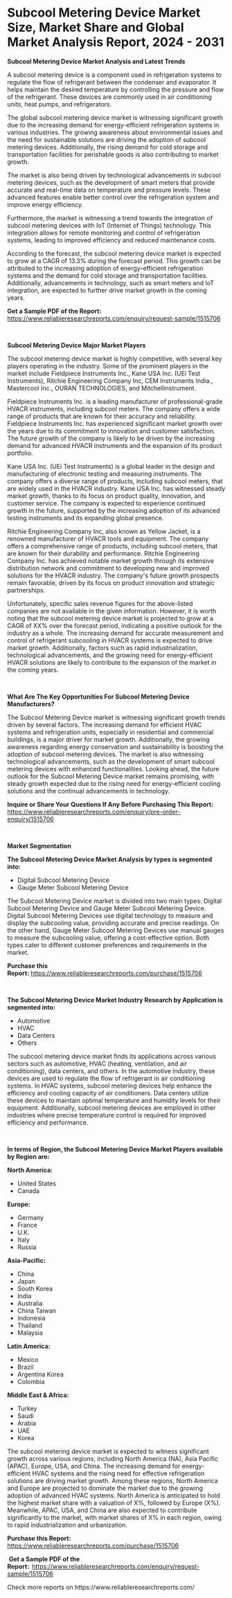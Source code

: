 <p><h1>Subcool Metering Device Market Size, Market Share and Global Market Analysis Report, 2024 - 2031</h1></p><p><strong>Subcool Metering Device Market Analysis and Latest Trends</strong></p>
<p><p>A subcool metering device is a component used in refrigeration systems to regulate the flow of refrigerant between the condenser and evaporator. It helps maintain the desired temperature by controlling the pressure and flow of the refrigerant. These devices are commonly used in air conditioning units, heat pumps, and refrigerators.</p><p>The global subcool metering device market is witnessing significant growth due to the increasing demand for energy-efficient refrigeration systems in various industries. The growing awareness about environmental issues and the need for sustainable solutions are driving the adoption of subcool metering devices. Additionally, the rising demand for cold storage and transportation facilities for perishable goods is also contributing to market growth.</p><p>The market is also being driven by technological advancements in subcool metering devices, such as the development of smart meters that provide accurate and real-time data on temperature and pressure levels. These advanced features enable better control over the refrigeration system and improve energy efficiency.</p><p>Furthermore, the market is witnessing a trend towards the integration of subcool metering devices with IoT (Internet of Things) technology. This integration allows for remote monitoring and control of refrigeration systems, leading to improved efficiency and reduced maintenance costs.</p><p>According to the forecast, the subcool metering device market is expected to grow at a CAGR of 13.3% during the forecast period. This growth can be attributed to the increasing adoption of energy-efficient refrigeration systems and the demand for cold storage and transportation facilities. Additionally, advancements in technology, such as smart meters and IoT integration, are expected to further drive market growth in the coming years.</p></p>
<p><strong>Get a Sample PDF of the Report:&nbsp;</strong> <a href="https://www.reliableresearchreports.com/enquiry/request-sample/1515706">https://www.reliableresearchreports.com/enquiry/request-sample/1515706</a></p>
<p>&nbsp;</p>
<p><strong>Subcool Metering Device Major Market Players</strong></p>
<p><p>The subcool metering device market is highly competitive, with several key players operating in the industry. Some of the prominent players in the market include Fieldpiece Instruments Inc., Kane USA Inc. (UEi Test Instruments), Ritchie Engineering Company Inc, CEM Instruments India., Mastercool Inc., OURAN TECHNOLOGIES, and Mitchellinstrument.</p><p>Fieldpiece Instruments Inc. is a leading manufacturer of professional-grade HVACR instruments, including subcool meters. The company offers a wide range of products that are known for their accuracy and reliability. Fieldpiece Instruments Inc. has experienced significant market growth over the years due to its commitment to innovation and customer satisfaction. The future growth of the company is likely to be driven by the increasing demand for advanced HVACR instruments and the expansion of its product portfolio.</p><p>Kane USA Inc. (UEi Test Instruments) is a global leader in the design and manufacturing of electronic testing and measuring instruments. The company offers a diverse range of products, including subcool meters, that are widely used in the HVACR industry. Kane USA Inc. has witnessed steady market growth, thanks to its focus on product quality, innovation, and customer service. The company is expected to experience continued growth in the future, supported by the increasing adoption of its advanced testing instruments and its expanding global presence.</p><p>Ritchie Engineering Company Inc, also known as Yellow Jacket, is a renowned manufacturer of HVACR tools and equipment. The company offers a comprehensive range of products, including subcool meters, that are known for their durability and performance. Ritchie Engineering Company Inc. has achieved notable market growth through its extensive distribution network and commitment to developing new and improved solutions for the HVACR industry. The company's future growth prospects remain favorable, driven by its focus on product innovation and strategic partnerships.</p><p>Unfortunately, specific sales revenue figures for the above-listed companies are not available in the given information. However, it is worth noting that the subcool metering device market is projected to grow at a CAGR of XX% over the forecast period, indicating a positive outlook for the industry as a whole. The increasing demand for accurate measurement and control of refrigerant subcooling in HVACR systems is expected to drive market growth. Additionally, factors such as rapid industrialization, technological advancements, and the growing need for energy-efficient HVACR solutions are likely to contribute to the expansion of the market in the coming years.</p></p>
<p>&nbsp;</p>
<p><strong>What Are The Key Opportunities For Subcool Metering Device Manufacturers?</strong></p>
<p><p>The Subcool Metering Device market is witnessing significant growth trends driven by several factors. The increasing demand for efficient HVAC systems and refrigeration units, especially in residential and commercial buildings, is a major driver for market growth. Additionally, the growing awareness regarding energy conservation and sustainability is boosting the adoption of subcool metering devices. The market is also witnessing technological advancements, such as the development of smart subcool metering devices with enhanced functionalities. Looking ahead, the future outlook for the Subcool Metering Device market remains promising, with steady growth expected due to the rising need for energy-efficient cooling solutions and the continual advancements in technology.</p></p>
<p><strong>Inquire or Share Your Questions If Any Before Purchasing This Report:</strong> <a href="https://www.reliableresearchreports.com/enquiry/pre-order-enquiry/1515706">https://www.reliableresearchreports.com/enquiry/pre-order-enquiry/1515706</a></p>
<p>&nbsp;</p>
<p><strong>Market Segmentation</strong></p>
<p><strong>The Subcool Metering Device Market Analysis by types is segmented into:</strong></p>
<p><ul><li>Digital Subcool Metering Device</li><li>Gauge Meter Subcool Metering Device</li></ul></p>
<p><p>The Subcool Metering Device market is divided into two main types: Digital Subcool Metering Device and Gauge Meter Subcool Metering Device. Digital Subcool Metering Devices use digital technology to measure and display the subcooling value, providing accurate and precise readings. On the other hand, Gauge Meter Subcool Metering Devices use manual gauges to measure the subcooling value, offering a cost-effective option. Both types cater to different customer preferences and requirements in the market.</p></p>
<p><strong>Purchase this Report:&nbsp;</strong><a href="https://www.reliableresearchreports.com/purchase/1515706">https://www.reliableresearchreports.com/purchase/1515706</a></p>
<p>&nbsp;</p>
<p><strong>The Subcool Metering Device Market Industry Research by Application is segmented into:</strong></p>
<p><ul><li>Automotive</li><li>HVAC</li><li>Data Centers</li><li>Others</li></ul></p>
<p><p>The subcool metering device market finds its applications across various sectors such as automotive, HVAC (heating, ventilation, and air conditioning), data centers, and others. In the automotive industry, these devices are used to regulate the flow of refrigerant in air conditioning systems. In HVAC systems, subcool metering devices help enhance the efficiency and cooling capacity of air conditioners. Data centers utilize these devices to maintain optimal temperature and humidity levels for their equipment. Additionally, subcool metering devices are employed in other industries where precise temperature control is required for improved efficiency and performance.</p></p>
<p>&nbsp;</p>
<p><strong>In terms of Region, the Subcool Metering Device Market Players available by Region are:</strong></p>
<p>
    <p> <strong> North America: </strong>
        <ul>
            <li>United States</li>
            <li>Canada</li>
        </ul>
        </p> 
    <p> <strong> Europe: </strong>
        <ul>
            <li>Germany</li>
            <li>France</li>
            <li>U.K.</li>
            <li>Italy</li>
            <li>Russia</li>
        </ul>
        </p> 
    <p> <strong> Asia-Pacific: </strong>
        <ul>
            <li>China</li>
            <li>Japan</li>
            <li>South Korea</li>
            <li>India</li>
            <li>Australia</li>
            <li>China Taiwan</li>
            <li>Indonesia</li>
            <li>Thailand</li>
            <li>Malaysia</li>
        </ul>
        </p> 
    <p> <strong> Latin America: </strong>
        <ul>
            <li>Mexico</li>
            <li>Brazil</li>
            <li>Argentina Korea</li>
            <li>Colombia</li>
        </ul>
        </p> 
    <p> <strong> Middle East & Africa: </strong>
        <ul>
            <li>Turkey</li>
            <li>Saudi</li>
            <li>Arabia</li>
            <li>UAE</li>
            <li>Korea</li>
        </ul>
    </p>
    </p>
<p><p>The subcool metering device market is expected to witness significant growth across various regions, including North America (NA), Asia Pacific (APAC), Europe, USA, and China. The increasing demand for energy-efficient HVAC systems and the rising need for effective refrigeration solutions are driving market growth. Among these regions, North America and Europe are projected to dominate the market due to the growing adoption of advanced HVAC systems. North America is anticipated to hold the highest market share with a valuation of X%, followed by Europe (X%). Meanwhile, APAC, USA, and China are also expected to contribute significantly to the market, with market shares of X% in each region, owing to rapid industrialization and urbanization.</p></p>
<p><strong>Purchase this Report: </strong><a href="https://www.reliableresearchreports.com/purchase/1515706">https://www.reliableresearchreports.com/purchase/1515706</a></p>
<p>&nbsp;<strong>Get a Sample PDF of the Report:&nbsp;&nbsp;</strong><a href="https://www.reliableresearchreports.com/enquiry/request-sample/1515706">https://www.reliableresearchreports.com/enquiry/request-sample/1515706</a></p>
<p><strong></strong></p>
<p>Check more reports on https://www.reliableresearchreports.com/</p>